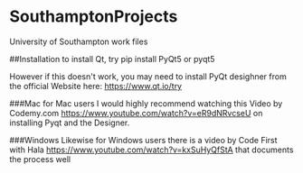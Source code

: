 # SouthamptonProjects
University of Southampton work files




##Installation
to install Qt, try pip install PyQt5 or pyqt5

However if this doesn't work, you may need to install PyQt desighner from the official Website here: https://www.qt.io/try

###Mac
for Mac users I would highly recommend watching this Video by Codemy.com https://www.youtube.com/watch?v=eR9dNRvcseU on installing Pyqt and the Designer.

###Windows
Likewise for Windows users there is a video by Code First with Hala https://www.youtube.com/watch?v=kxSuHyQfStA that documents the process well
